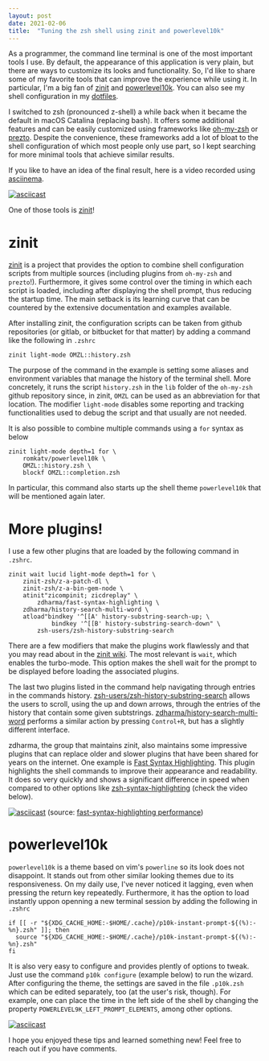 ```yaml
---
layout: post
date: 2021-02-06
title:  "Tuning the zsh shell using zinit and powerlevel10k"
---
```



As a programmer, the command line terminal is one of the most important tools I use. By default, the appearance of this application is very plain, but there are ways to customize its looks and functionality. So, I'd like to share some of my favorite tools that can improve the experience while using it. In particular, I'm a big fan of [zinit](https://github.com/zdharma/zinit) and [powerlevel10k](https://github.com/romkatv/powerlevel10k). You can also see my shell configuration in my [dotfiles](https://github.com/joaopmatias/dotfiles).


I switched to zsh (pronounced z-shell) a while back when it became the default in macOS Catalina (replacing bash). It offers some additional features and can be easily customized using frameworks like [oh-my-zsh](https://github.com/ohmyzsh/ohmyzsh) or [prezto](https://github.com/sorin-ionescu/prezto). Despite the convenience, these frameworks add a lot of bloat to the shell configuration of which most people only use part, so I kept searching for more minimal tools that achieve similar results.

If you like to have an idea of the final result, here is a video recorded using [asciinema](https://asciinema.org/).

[![asciicast](https://asciinema.org/a/3WvHWrMqBNY5PU3DiaFwBAGwh.svg)](https://asciinema.org/a/3WvHWrMqBNY5PU3DiaFwBAGwh)


One of those tools is [zinit](https://github.com/zdharma/zinit)!

# zinit

[zinit](https://github.com/zdharma/zinit) is a project that provides the option to combine shell configuration scripts from multiple sources (including plugins from `oh-my-zsh` and `prezto`!). Furthermore, it gives some control over the timing in which each script is loaded, including after displaying the shell prompt, thus reducing the startup time. The main setback is its learning curve that can be countered by the extensive documentation and examples available.

After installing zinit, the configuration scripts can be taken from github repositories (or gitlab, or bitbucket for that matter) by adding a command like the following in `.zshrc`

```
zinit light-mode OMZL::history.zsh
```

The purpose of the command in the example is setting some aliases and environment variables that manage the history of the terminal shell. More concretely, it runs the script `history.zsh` in the `lib` folder of the `oh-my-zsh` github repository since, in zinit, `OMZL` can be used as an abbreviation for that location. The modifier `light-mode` disables some reporting and tracking functionalities used to debug the script and that usually are not needed.

It is also possible to combine multiple commands using a `for` syntax as below
```
zinit light-mode depth=1 for \
	romkatv/powerlevel10k \
	OMZL::history.zsh \
	blockf OMZL::completion.zsh
```

In particular, this command also starts up the shell theme `powerlevel10k` that will be mentioned again later.

# More plugins!

I use a few other plugins that are loaded by the following command in `.zshrc`.

```
zinit wait lucid light-mode depth=1 for \
    zinit-zsh/z-a-patch-dl \
    zinit-zsh/z-a-bin-gem-node \
	atinit"zicompinit; zicdreplay" \
		zdharma/fast-syntax-highlighting \
	zdharma/history-search-multi-word \
	atload"bindkey '^[[A' history-substring-search-up; \
			bindkey '^[[B' history-substring-search-down" \
		zsh-users/zsh-history-substring-search
```

There are a few modifiers that make the plugins work flawlessly and that you may read about in the [zinit wiki](https://zdharma.org/zinit/wiki/). The most relevant is `wait`, which enables the turbo-mode. This option makes the shell wait for the prompt to be displayed before loading the associated plugins.

The last two plugins listed in the command help navigating through entries in the commands history. [zsh-users/zsh-history-substring-search](https://github.com/zsh-users/zsh-history-substring-search) allows the users to scroll, using the up and down arrows, through the entries of the history that contain some given subtstrings. [zdharma/history-search-multi-word](https://github.com/zdharma/history-search-multi-word) performs a similar action by pressing `Control+R`, but has a slightly different interface.

zdharma, the group that maintains zinit, also maintains some impressive plugins that can replace older and slower plugins that have been shared for years on the internet. One example is [Fast Syntax Highlighting](https://github.com/zdharma/fast-syntax-highlighting). This plugin highlights the shell commands to improve their appearance and readability. It does so very quickly and shows a significant difference in speed when compared to other options like [zsh-syntax-highlighting](https://github.com/zsh-users/zsh-syntax-highlighting) (check the video below).


[![asciicast](https://asciinema.org/a/112367.svg)](https://asciinema.org/a/112367)
(source: [fast-syntax-highlighting performance](https://github.com/zdharma/fast-syntax-highlighting#performance))


# powerlevel10k

`powerlevel10k` is a theme based on vim's `powerline` so its look does not disappoint. It stands out from other similar looking themes due to its responsiveness. On my daily use, I've never noticed it lagging, even when pressing the return key repeatedly. Furthermore, it has the option to load instantly uppon openning a new terminal session by adding the following in `.zshrc`

```
if [[ -r "${XDG_CACHE_HOME:-$HOME/.cache}/p10k-instant-prompt-${(%):-%n}.zsh" ]]; then
  source "${XDG_CACHE_HOME:-$HOME/.cache}/p10k-instant-prompt-${(%):-%n}.zsh"
fi
```

It is also very easy to configure and provides plently of options to tweak. Just use the command `p10k configure` (example below) to run the wizard. After configuring the theme, the settings are saved in the file `.p10k.zsh` which can be edited separately, too (at the user's risk, though). For example, one can place the time in the left side of the shell by changing the property `POWERLEVEL9K_LEFT_PROMPT_ELEMENTS`, among other options.


[![asciicast](https://asciinema.org/a/fUvbm1lbFXZ6bOM4uhAjfqpOo.svg)](https://asciinema.org/a/fUvbm1lbFXZ6bOM4uhAjfqpOo)


I hope you enjoyed these tips and learned something new! Feel free to reach out if you have comments.
